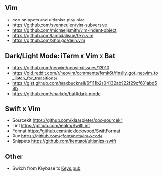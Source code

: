 ## Vim

* coc-snippets and ultisnips play nice
* https://github.com/svermeulen/vim-subversive
* https://github.com/michaeljsmith/vim-indent-object
* https://github.com/lambdalisue/fern.vim
* https://github.com/Shougo/dein.vim

## Dark/Light Mode: iTerm x Vim x Bat 

* https://github.com/neovim/neovim/issues/13010
* https://old.reddit.com/r/neovim/comments/femk6t/finally_got_neovim_to_listen_for_transitions/
* https://gist.github.com/maxbucknell/6f111b2a04132ab922f29cf631abd58b
* https://github.com/sharkdp/bat#dark-mode

## Swift x Vim

* Sourcekit https://github.com/klaaspieter/coc-sourcekit
* Lint https://github.com/realm/SwiftLint
* Format https://github.com/nicklockwood/SwiftFormat
* Run https://github.com/gfontenot/vim-xcode
* Snippets https://github.com/kentaroi/ultisnips-swift

## Other

* Switch from Keybase to [Keys.pub](https://keys.pub)
